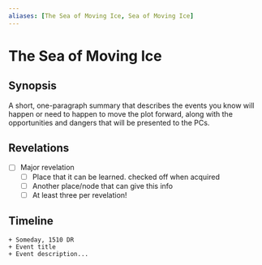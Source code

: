 ```yaml
---
aliases: [The Sea of Moving Ice, Sea of Moving Ice]
---
```

# The Sea of Moving Ice
## Synopsis
A short, one-paragraph summary that describes the events you know will happen or need to happen to move the plot forward, along with the opportunities and dangers that will be presented to the PCs.
## Revelations
- [ ] Major revelation
	- [ ] Place that it can be learned. checked off when acquired
	- [ ] Another place/node that can give this info
	- [ ] At least three per revelation!
## Timeline
```timeline
+ Someday, 1510 DR
+ Event title
+ Event description...
```